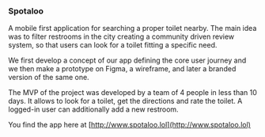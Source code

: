 <h3>Spotaloo</h3>

A mobile first application for searching a proper toilet nearby. The main idea was to filter restrooms in the city creating a community driven review system, so that users can look for a toilet fitting a specific need.

We first develop a concept of our app defining the core user journey and we then make a prototype on Figma, a wireframe, and later a branded version of the same one.

The MVP of the project was developed by a team of 4 people in less than 10 days. It allows to look for a toilet, get the directions and rate the toilet. A logged-in user can additionally add a new restroom.

You find the app here at [http://www.spotaloo.lol](http://www.spotaloo.lol)
